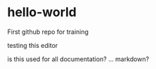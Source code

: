 # hello-world
First github repo for training

testing this editor

is this used for all documentation? ... markdown?
